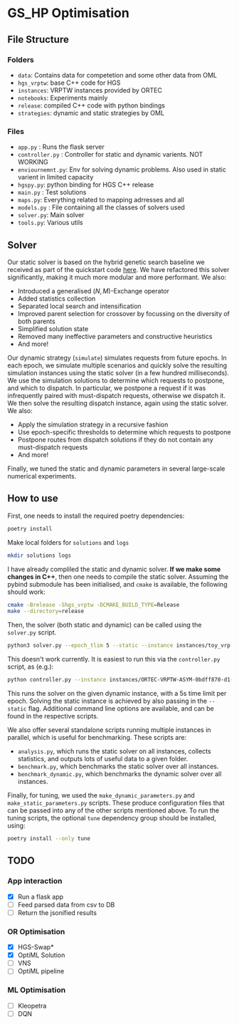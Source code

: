 # GS_HP Optimisation 
## File Structure

### Folders
- `data`: Contains data for competetion and some other data from OML
- `hgs_vrptw`: base C++ code for HGS
- `instances`: VRPTW instances provided by ORTEC
- `notebooks`: Experiments mainly 
- `release`: compiled C++ code with python bindings
- `strategies`: dynamic and static strategies by OML

### Files

- `app.py` : Runs the flask server
- `controller.py` : Controller for static and dynamic varients. NOT WORKING 
- `enviournemnt.py`: Env for solving dynamic problems. Also used in static varient in limited capacity
- `hgspy.py`: python binding for HGS C++ release
- `main.py` : Test solutions
- `maps.py`: Everything related to mapping adrresses and all
- `models.py` : File containing all the classes of solvers used
- `solver.py`: Main solver
- `tools.py`: Various utils 

## Solver

Our static solver is based on the hybrid genetic search baseline we received as part of the quickstart code [here](https://github.com/ortec/euro-neurips-vrp-2022-quickstart).
We have refactored this solver significantly, making it much more modular and more performant.
We also:
- Introduced a generalised $(N, M)$-Exchange operator
- Added statistics collection
- Separated local search and intensification
- Improved parent selection for crossover by focussing on the diversity of both parents
- Simplified solution state
- Removed many ineffective parameters and constructive heuristics
- And more!

Our dynamic strategy (`simulate`) simulates requests from future epochs.
In each epoch, we simulate multiple scenarios and quickly solve the resulting simulation instances using the static solver (in a few hundred milliseconds).
We use the simulation solutions to determine which requests to postpone, and which to dispatch. 
In particular, we postpone a request if it was infrequently paired with must-dispatch requests, otherwise we dispatch it.
We then solve the resulting dispatch instance, again using the static solver. 
We also:
- Apply the simulation strategy in a recursive fashion
- Use epoch-specific thresholds to determine which requests to postpone
- Postpone routes from dispatch solutions if they do not contain any must-dispatch requests
- And more!

Finally, we tuned the static and dynamic parameters in several large-scale numerical experiments.

## How to use

First, one needs to install the required poetry dependencies:
```bash
poetry install
```
Make local folders for `solutions` and `logs`
```bash
mkdir solutions logs
```
I have already compliled the static and dynamic solver. 
**If we make some changes in C++**, then one needs to compile the static solver.
Assuming the pybind submodule has been initialised, and `cmake` is available, the following should work:
```bash
cmake -Brelease -Shgs_vrptw -DCMAKE_BUILD_TYPE=Release
make --directory=release
```
Then, the solver (both static and dynamic) can be called using the `solver.py` script.
```bash
python3 solver.py --epoch_tlim 5 --static --instance instances/toy_vrp.txt --profile
```
This doesn't work currently. It is easiest to run this via the `controller.py` script, as (e.g.):
```bash
python controller.py --instance instances/ORTEC-VRPTW-ASYM-0bdff870-d1-n458-k35.txt --epoch_tlim 5 -- python solver.py
```
This runs the solver on the given dynamic instance, with a 5s time limit per epoch.
Solving the static instance is achieved by also passing in the `--static` flag.
Additional command line options are available, and can be found in the respective scripts.

We also offer several standalone scripts running multiple instances in parallel, which is useful for benchmarking.
These scripts are:
- `analysis.py`, which runs the static solver on all instances, collects statistics, and outputs lots of useful data to a given folder.
- `benchmark.py`, which benchmarks the static solver over all instances.
- `benchmark_dynamic.py`, which benchmarks the dynamic solver over all instances.

Finally, for tuning, we used the `make_dynamic_parameters.py` and `make_static_parameters.py` scripts.
These produce configuration files that can be passed into any of the other scripts mentioned above.
To run the tuning scripts, the optional `tune` dependency group should be installed, using:
```bash
poetry install --only tune
```

## TODO

### App interaction
- [x] Run a flask app
- [ ] Feed parsed data from csv to DB
- [ ] Return the jsonified results

### OR Optimisation 

- [x] HGS-Swap*
- [x] OptiML Solution
- [ ] VNS
- [ ] OptiML pipeline

### ML Optimisation

- [ ] Kleopetra
- [ ] DQN